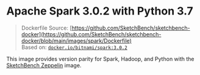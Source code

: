 # Apache Spark 3.0.2 with Python 3.7

> Dockerfile Source: [https://github.com/SketchBench/sketchbench-docker](https://github.com/SketchBench/sketchbench-docker/blob/main/images/spark/Dockerfile)  
> Based on: [`docker.io/bitnami/spark:3.0.2`](https://hub.docker.com/r/bitnami/spark)

This image provides version parity for Spark, Hadoop, and Python with the
[SketchBench Zeppelin](https://github.com/SketchBench/sketchbench-docker/blob/main/images/zeppelin) image.
